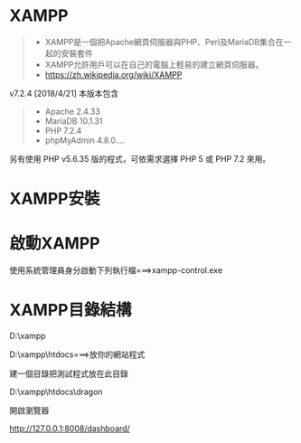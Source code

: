 # XAMPP

>* XAMPP是一個把Apache網頁伺服器與PHP、Perl及MariaDB集合在一起的安裝套件
>* XAMPP允許用戶可以在自己的電腦上輕易的建立網頁伺服器。
>* https://zh.wikipedia.org/wiki/XAMPP

v7.2.4 [2018/4/21]
本版本包含 
>* Apache 2.4.33
>* MariaDB 10.1.31
>* PHP 7.2.4
>* phpMyAdmin 4.8.0….

另有使用 PHP v5.6.35 版的程式，可依需求選擇 PHP 5 或 PHP 7.2 來用。



# XAMPP安裝

# 啟動XAMPP

使用系統管理員身分啟動下列執行檔===>xampp-control.exe

# XAMPP目錄結構

D:\xampp

D:\xampp\htdocs===>放你的網站程式

建一個目錄把測試程式放在此目錄

D:\xampp\htdocs\dragon

開啟瀏覽器

http://127.0.0.1:8008/dashboard/
